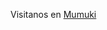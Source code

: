 <script>
function cambiarPagina() {
  return "https://google.com";
}
</script>


Visitanos en <a href="javascript:cambiarPagina();" target="_blank">Mumuki</a>
